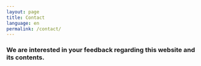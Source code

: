 ```yaml
---
layout: page
title: Contact
language: en
permalink: /contact/
---
```

### We are interested in your feedback regarding this website and its contents.


